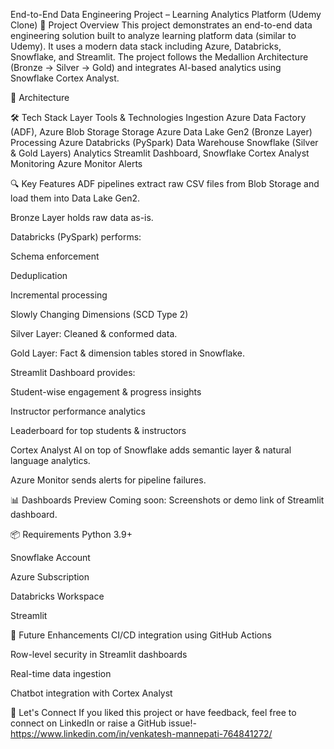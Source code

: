  End-to-End Data Engineering Project – Learning Analytics Platform (Udemy Clone)
🚀 Project Overview
This project demonstrates an end-to-end data engineering solution built to analyze learning platform data (similar to Udemy). It uses a modern data stack including Azure, Databricks, Snowflake, and Streamlit. The project follows the Medallion Architecture (Bronze → Silver → Gold) and integrates AI-based analytics using Snowflake Cortex Analyst.

🧱 Architecture

🛠️ Tech Stack
Layer	Tools & Technologies
Ingestion	Azure Data Factory (ADF), Azure Blob Storage
Storage	Azure Data Lake Gen2 (Bronze Layer)
Processing	Azure Databricks (PySpark)
Data Warehouse	Snowflake (Silver & Gold Layers)
Analytics	Streamlit Dashboard, Snowflake Cortex Analyst
Monitoring	Azure Monitor Alerts

🔍 Key Features
ADF pipelines extract raw CSV files from Blob Storage and load them into Data Lake Gen2.

Bronze Layer holds raw data as-is.

Databricks (PySpark) performs:

Schema enforcement

Deduplication

Incremental processing

Slowly Changing Dimensions (SCD Type 2)

Silver Layer: Cleaned & conformed data.

Gold Layer: Fact & dimension tables stored in Snowflake.

Streamlit Dashboard provides:

Student-wise engagement & progress insights

Instructor performance analytics

Leaderboard for top students & instructors

Cortex Analyst AI on top of Snowflake adds semantic layer & natural language analytics.

Azure Monitor sends alerts for pipeline failures.

📊 Dashboards Preview
Coming soon: Screenshots or demo link of Streamlit dashboard.

📦 Requirements
Python 3.9+

Snowflake Account

Azure Subscription

Databricks Workspace

Streamlit

🚧 Future Enhancements
CI/CD integration using GitHub Actions

Row-level security in Streamlit dashboards

Real-time data ingestion

Chatbot integration with Cortex Analyst

🤝 Let's Connect
If you liked this project or have feedback, feel free to connect on LinkedIn or raise a GitHub issue!-  https://www.linkedin.com/in/venkatesh-mannepati-764841272/
